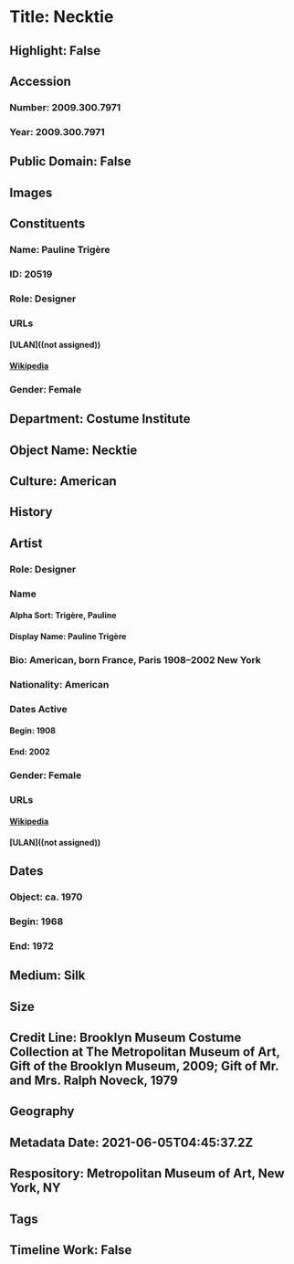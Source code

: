 # Title: Necktie
## Highlight: False
## Accession
### Number: 2009.300.7971
### Year: 2009.300.7971
## Public Domain: False
## Images
## Constituents
### Name: Pauline Trigère
### ID: 20519
### Role: Designer
### URLs
#### [ULAN]((not assigned))
#### [Wikipedia](https://www.wikidata.org/wiki/Q532118)
### Gender: Female
## Department: Costume Institute
## Object Name: Necktie
## Culture: American
## History
## Artist
### Role: Designer
### Name
#### Alpha Sort: Trigère, Pauline
#### Display Name: Pauline Trigère
### Bio: American, born France, Paris 1908–2002 New York
### Nationality: American
### Dates Active
#### Begin: 1908
#### End: 2002
### Gender: Female
### URLs
#### [Wikipedia](https://www.wikidata.org/wiki/Q532118)
#### [ULAN]((not assigned))
## Dates
### Object: ca. 1970
### Begin: 1968
### End: 1972
## Medium: Silk
## Size
## Credit Line: Brooklyn Museum Costume Collection at The Metropolitan Museum of Art, Gift of the Brooklyn Museum, 2009; Gift of Mr. and Mrs. Ralph Noveck, 1979
## Geography
## Metadata Date: 2021-06-05T04:45:37.2Z
## Respository: Metropolitan Museum of Art, New York, NY
## Tags
## Timeline Work: False